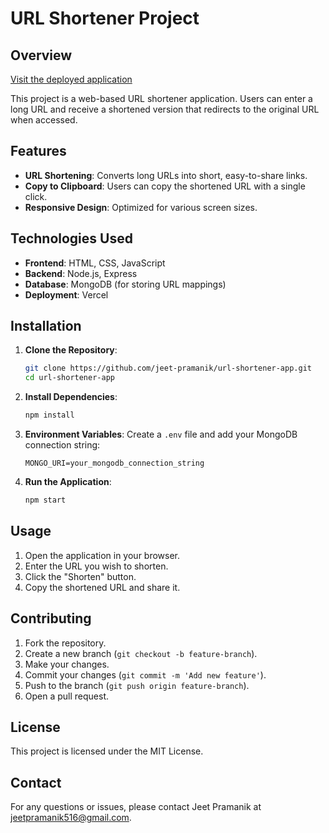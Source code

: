 # URL Shortener Project

## Overview

[Visit the deployed application](https://url-shortener-git.vercel.app/shorten)

This project is a web-based URL shortener application. Users can enter a long URL and receive a shortened version that redirects to the original URL when accessed.

## Features

- **URL Shortening**: Converts long URLs into short, easy-to-share links.
- **Copy to Clipboard**: Users can copy the shortened URL with a single click.
- **Responsive Design**: Optimized for various screen sizes.

## Technologies Used

- **Frontend**: HTML, CSS, JavaScript
- **Backend**: Node.js, Express
- **Database**: MongoDB (for storing URL mappings)
- **Deployment**: Vercel

## Installation

1. **Clone the Repository**:
   ```sh
   git clone https://github.com/jeet-pramanik/url-shortener-app.git
   cd url-shortener-app
   ```

2. **Install Dependencies**:
   ```sh
   npm install
   ```

3. **Environment Variables**:
   Create a `.env` file and add your MongoDB connection string:
   ```
   MONGO_URI=your_mongodb_connection_string
   ```

4. **Run the Application**:
   ```sh
   npm start
   ```

## Usage

1. Open the application in your browser.
2. Enter the URL you wish to shorten.
3. Click the "Shorten" button.
4. Copy the shortened URL and share it.

## Contributing

1. Fork the repository.
2. Create a new branch (`git checkout -b feature-branch`).
3. Make your changes.
4. Commit your changes (`git commit -m 'Add new feature'`).
5. Push to the branch (`git push origin feature-branch`).
6. Open a pull request.

## License

This project is licensed under the MIT License.

## Contact

For any questions or issues, please contact Jeet Pramanik at jeetpramanik516@gmail.com.
